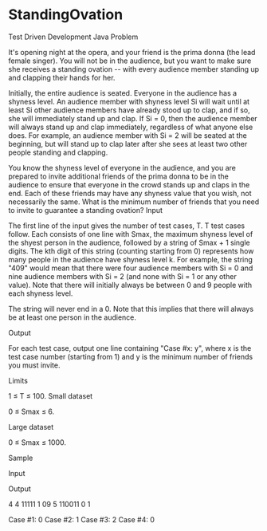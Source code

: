 # StandingOvation
Test Driven Development
Java
Problem

It's opening night at the opera, and your friend is the prima donna (the lead female singer). You will not be in the audience, but you want to make sure she receives a standing ovation -- with every audience member standing up and clapping their hands for her.

Initially, the entire audience is seated. Everyone in the audience has a shyness level. An audience member with shyness level Si will wait until at least Si other audience members have already stood up to clap, and if so, she will immediately stand up and clap. If Si = 0, then the audience member will always stand up and clap immediately, regardless of what anyone else does. For example, an audience member with Si = 2 will be seated at the beginning, but will stand up to clap later after she sees at least two other people standing and clapping.

You know the shyness level of everyone in the audience, and you are prepared to invite additional friends of the prima donna to be in the audience to ensure that everyone in the crowd stands up and claps in the end. Each of these friends may have any shyness value that you wish, not necessarily the same. What is the minimum number of friends that you need to invite to guarantee a standing ovation?
Input

The first line of the input gives the number of test cases, T. T test cases follow. Each consists of one line with Smax, the maximum shyness level of the shyest person in the audience, followed by a string of Smax + 1 single digits. The kth digit of this string (counting starting from 0) represents how many people in the audience have shyness level k. For example, the string "409" would mean that there were four audience members with Si = 0 and nine audience members with Si = 2 (and none with Si = 1 or any other value). Note that there will initially always be between 0 and 9 people with each shyness level.

The string will never end in a 0. Note that this implies that there will always be at least one person in the audience.

Output

For each test case, output one line containing "Case #x: y", where x is the test case number (starting from 1) and y is the minimum number of friends you must invite.

Limits

1 ≤ T ≤ 100.
Small dataset

0 ≤ Smax ≤ 6.

Large dataset

0 ≤ Smax ≤ 1000.

Sample


Input 
 	
Output 
 
4
4 11111
1 09
5 110011
0 1

Case #1: 0
Case #2: 1
Case #3: 2
Case #4: 0
